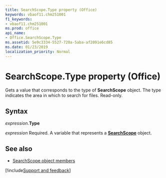 ```yaml
---
title: SearchScope.Type property (Office)
keywords: vbaof11.chm251001
f1_keywords:
- vbaof11.chm251001
ms.prod: office
api_name:
- Office.SearchScope.Type
ms.assetid: 5e9c3334-5527-720a-5aba-af2091e6cd85
ms.date: 01/23/2019
localization_priority: Normal
---
```



# SearchScope.Type property (Office)

Gets a value that corresponds to the type of **SearchScope** object. The type indicates the area in which to search for files. Read-only.


## Syntax

_expression_.**Type**

_expression_ Required. A variable that represents a **[SearchScope](Office.SearchScope.md)** object.


## See also

- [SearchScope object members](overview/Library-Reference/searchscope-members-office.md)



[!include[Support and feedback](~/includes/feedback-boilerplate.md)]
